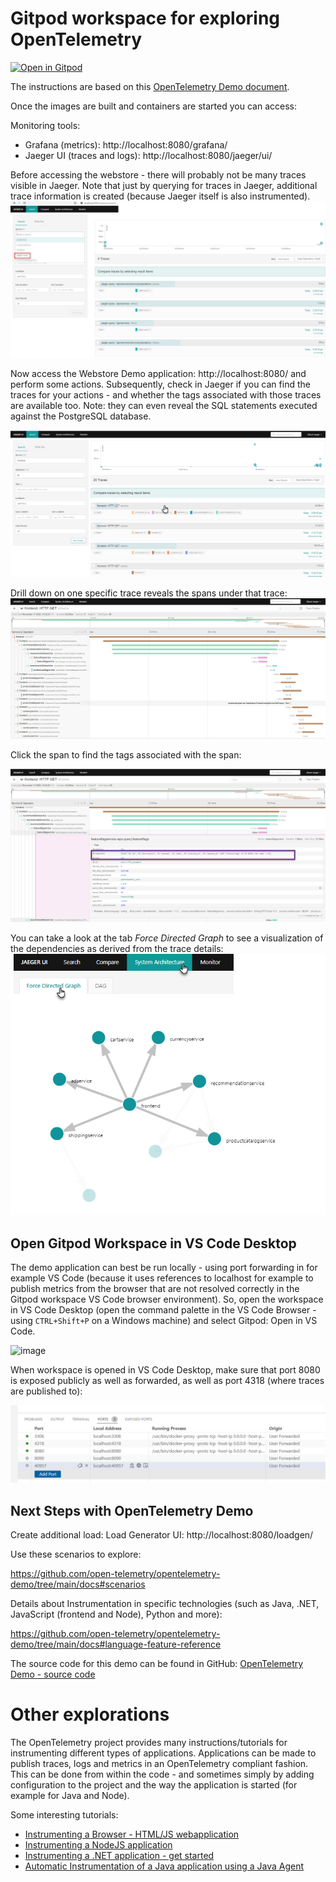 # Gitpod workspace for exploring OpenTelemetry 
[![Open in Gitpod](https://gitpod.io/button/open-in-gitpod.svg)](https://gitpod.io/#https://github.com/devrimdemiroz/gitpod-opentelemetry)

The instructions are based on this [OpenTelemetry Demo document](https://github.com/open-telemetry/opentelemetry-demo/blob/main/docs/docker_deployment.md). 

Once the images are built and containers are started you can access:

Monitoring tools:
* Grafana (metrics): http://localhost:8080/grafana/
* Jaeger UI (traces and logs): http://localhost:8080/jaeger/ui/

Before accessing the webstore - there will probably not be many traces visible in Jaeger. Note that just by querying for traces in Jaeger, additional trace information is created (because Jaeger itself is also instrumented).
![](images/jaeger-query.png)  

Now access the Webstore Demo application: http://localhost:8080/ and perform some actions. Subsequently, check in Jaeger if you can find the traces for your actions - and whether the tags associated with those traces are available too. Note: they can even reveal the SQL statements executed against the PostgreSQL database. 

![](images/traces-after-some-clicking.png)  

Drill down on one specific trace reveals the spans under that trace:
![](images/spans-under-trace.png)  

Click the span to find the tags associated with the span:

![](images/tags-for-span-sql.png)  

You can take a look at the tab *Force Directed Graph* to see a visualization of the dependencies as derived from the trace details:
![](images/directed-graph.png)   

## Open Gitpod Workspace in VS Code Desktop

The demo application can best be run locally - using port forwarding in for example VS Code (because it uses references to localhost for example to publish metrics from the browser that are not resolved correctly in the Gitpod workspace VS Code browser environment).  So, open the workspace in VS Code Desktop (open the command palette in the VS Code Browser - using `CTRL+Shift+P` on a Windows machine) and select Gitpod: Open in VS Code.

![image](https://user-images.githubusercontent.com/1296324/202259556-5cec678d-a824-43f3-88ec-03e28c3fdef6.png)

When workspace is opened in VS Code Desktop, make sure that port 8080 is exposed publicly as well as forwarded, as well as port 4318 (where traces are published to):

![](images/expose-and-forward-ports-publicly.png)  

## Next Steps with OpenTelemetry Demo

Create additional load:
Load Generator UI: http://localhost:8080/loadgen/

Use these scenarios to explore:

https://github.com/open-telemetry/opentelemetry-demo/tree/main/docs#scenarios

Details about Instrumentation in specific technologies (such as Java, .NET, JavaScript (frontend and Node), Python and more):

https://github.com/open-telemetry/opentelemetry-demo/tree/main/docs#language-feature-reference 

The source code for this demo can be found in GitHub: [OpenTelemetry Demo - source code](https://github.com/open-telemetry/opentelemetry-demo/tree/main/src)

# Other explorations

The OpenTelemetry project provides many instructions/tutorials for instrumenting different types of applications. Applications can be made to publish traces, logs and metrics in an OpenTelemetry compliant fashion. This can be done from within the code - and sometimes simply by adding configuration to the project and the way the application is started (for example for Java and Node).

Some interesting tutorials:

* [Instrumenting a Browser - HTML/JS webapplication](https://opentelemetry.io/docs/instrumentation/js/getting-started/browser/)
* [Instrumenting a NodeJS application](https://opentelemetry.io/docs/instrumentation/js/getting-started/nodejs/)
* [Instrumenting a .NET application - get started](https://opentelemetry.io/docs/instrumentation/net/getting-started/)
* [Automatic Instrumentation of a Java application using a Java Agent](https://opentelemetry.io/docs/instrumentation/java/automatic/)
